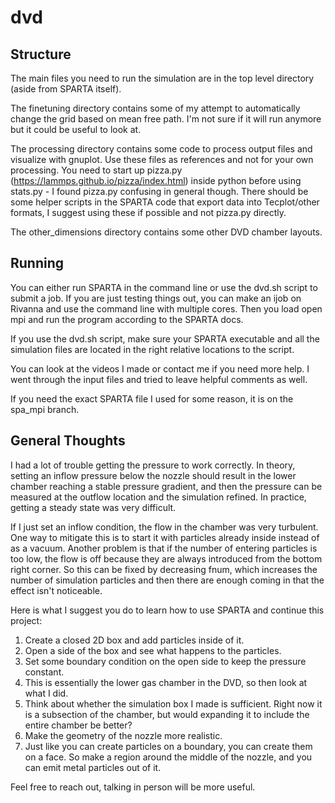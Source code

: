 # dvd

## Structure

The main files you need to run the simulation are in the top level directory (aside from SPARTA itself).

The finetuning directory contains some of my attempt to automatically change the grid based on mean free path. I'm not sure if it will run anymore but it could be useful to look at.

The processing directory contains some code to process output files and visualize with gnuplot. Use these files as references and not for your own processing. You need to start up pizza.py (https://lammps.github.io/pizza/index.html) inside python before using stats.py - I found pizza.py confusing in general though. There should be some helper scripts in the SPARTA code that export data into Tecplot/other formats, I suggest using these if possible and not pizza.py directly.

The other_dimensions directory contains some other DVD chamber layouts.

## Running

You can either run SPARTA in the command line or use the dvd.sh script to submit a job. If you are just testing things out, you can make an ijob on Rivanna and use the command line with multiple cores. Then you load open mpi and run the program according to the SPARTA docs.

If you use the dvd.sh script, make sure your SPARTA executable and all the simulation files are located in the right relative locations to the script.

You can look at the videos I made or contact me if you need more help. I went through the input files and tried to leave helpful comments as well.

If you need the exact SPARTA file I used for some reason, it is on the spa_mpi branch.

## General Thoughts

I had a lot of trouble getting the pressure to work correctly. In theory, setting an inflow pressure below the nozzle should result in the lower chamber reaching a stable pressure gradient, and then the pressure can be measured at the outflow location and the simulation refined. In practice, getting a steady state was very difficult.

If I just set an inflow condition, the flow in the chamber was very turbulent. One way to mitigate this is to start it with particles already inside instead of as a vacuum. Another problem is that if the number of entering particles is too low, the flow is off because they are always introduced from the bottom right corner. So this can be fixed by decreasing fnum, which increases the number of simulation particles and then there are enough coming in that the effect isn't noticeable.

Here is what I suggest you do to learn how to use SPARTA and continue this project:

1. Create a closed 2D box and add particles inside of it.
2. Open a side of the box and see what happens to the particles.
3. Set some boundary condition on the open side to keep the pressure constant.
4. This is essentially the lower gas chamber in the DVD, so then look at what I did.
5. Think about whether the simulation box I made is sufficient. Right now it is a subsection of the chamber, but would expanding it to include the entire chamber be better?
7. Make the geometry of the nozzle more realistic.
8. Just like you can create particles on a boundary, you can create them on a face. So make a region around the middle of the nozzle, and you can emit metal particles out of it.

Feel free to reach out, talking in person will be more useful.
